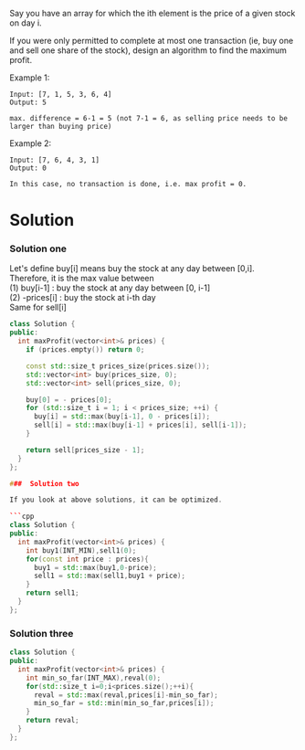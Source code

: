 Say you have an array for which the ith element is the price of a given stock on day i.

If you were only permitted to complete at most one transaction (ie, buy one and sell one share of the stock), design an algorithm to find the maximum profit.

Example 1:
```
Input: [7, 1, 5, 3, 6, 4]
Output: 5

max. difference = 6-1 = 5 (not 7-1 = 6, as selling price needs to be larger than buying price)
```

Example 2:
```
Input: [7, 6, 4, 3, 1]
Output: 0

In this case, no transaction is done, i.e. max profit = 0.
```  

# Solution


### Solution one

Let's define buy[i] means buy the stock at any day between [0,i].  
Therefore, it is the max value between   
(1) buy[i-1] : buy the stock at any day between [0, i-1]   
(2) -prices[i] : buy the stock at i-th day   
Same for sell[i]  
 
```cpp
class Solution {
public:
  int maxProfit(vector<int>& prices) {
    if (prices.empty()) return 0;

    const std::size_t prices_size(prices.size());
    std::vector<int> buy(prices_size, 0);
    std::vector<int> sell(prices_size, 0);

    buy[0] = - prices[0];
    for (std::size_t i = 1; i < prices_size; ++i) {
      buy[i] = std::max(buy[i-1], 0 - prices[i]);
      sell[i] = std::max(buy[i-1] + prices[i], sell[i-1]);
    }

    return sell[prices_size - 1];
  }
};

###  Solution two

If you look at above solutions, it can be optimized.

```cpp
class Solution {
public:
  int maxProfit(vector<int>& prices) {
    int buy1(INT_MIN),sell1(0);
    for(const int price : prices){
      buy1 = std::max(buy1,0-price);
      sell1 = std::max(sell1,buy1 + price);
    }
    return sell1;
  }
};
```

### Solution three

```cpp
class Solution {
public:
  int maxProfit(vector<int>& prices) {
    int min_so_far(INT_MAX),reval(0);
    for(std::size_t i=0;i<prices.size();++i){
      reval = std::max(reval,prices[i]-min_so_far);
      min_so_far = std::min(min_so_far,prices[i]);
    }
    return reval;
  }
};
```
